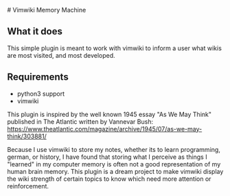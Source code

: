 # Vimwiki Memory Machine

## What it does
This simple plugin is meant to work with vimwiki to inform a user what wikis are most visited, and most developed.

## Requirements
* python3 support
* vimwiki

This plugin is inspired by the well known 1945 essay "As We May Think" published in The Atlantic written by Vannevar Bush: https://www.theatlantic.com/magazine/archive/1945/07/as-we-may-think/303881/

Because I use vimwiki to store my notes, whether its to learn programming, german, or history, I have found that storing what I perceive as things I "learned" in my computer memory is often not a good representation of my human brain memory. This plugin is a dream project to make vimwiki display the wiki strength of certain topics to know which need more attention or reinforcement.




